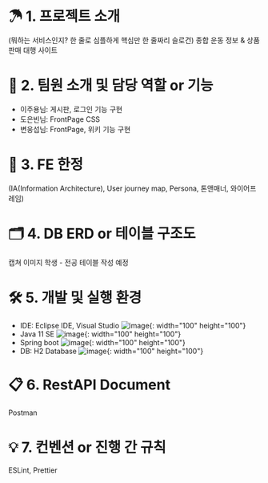 # ☂ 1. 프로젝트 소개
(뭐하는 서비스인지? 한 줄로 심플하게 핵심만 한 줄짜리 슬로건)
종합 운동 정보 & 상품 판매 대행 사이트

# 🚀 2. 팀원 소개 및 담당 역할 or 기능
- 이주용님: 게시판, 로그인 기능 구현
- 도은빈님: FrontPage CSS
- 변웅섭님: FrontPage, 위키 기능 구현

# 🎨 3. FE 한정
(IA(Information Architecture), User journey map, Persona, 톤앤매너, 와이어프레임)

# 🗂 4. DB ERD or 테이블 구조도
캡쳐 이미지
학생 - 전공 테이블 작성 예정

# 🛠 5. 개발 및 실행 환경
- IDE: Eclipse IDE, Visual Studio ![image](https://user-images.githubusercontent.com/107213931/192180887-2edc7011-1df2-4f31-8f79-41a93fd3c9fb.png){: width="100" height="100"}
- Java 11 SE ![image](https://user-images.githubusercontent.com/107213931/192180938-e7abd829-6a48-49da-925d-4ee6372726f1.png){: width="100" height="100"}
- Spring boot ![image](https://user-images.githubusercontent.com/107213931/192180984-e55048bb-9a95-4d69-a77d-5ac6c92628e6.png){: width="100" height="100"}
- DB: H2 Database ![image](https://user-images.githubusercontent.com/107213931/192181031-681b88f4-8526-4b37-b450-e908b0f42b7d.png){: width="100" height="100"}


# 📋 6. RestAPI Document
Postman

# 💡 7. 컨벤션 or 진행 간 규칙
ESLint, Prettier
